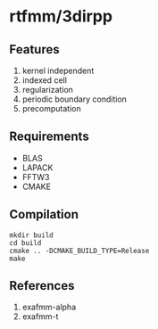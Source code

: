 # rtfmm/3dirpp

## Features
1. kernel independent
1. indexed cell
1. regularization
1. periodic boundary condition
1. precomputation

## Requirements
+ BLAS
+ LAPACK
+ FFTW3 
+ CMAKE

## Compilation
```
mkdir build  
cd build  
cmake .. -DCMAKE_BUILD_TYPE=Release
make  
```

## References
1. exafmm-alpha
1. exafmm-t